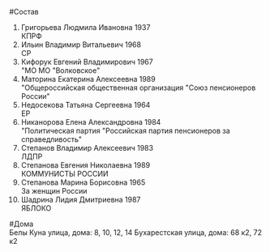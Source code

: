 #Состав  
1. Григорьева Людмила Ивановна 1937  
    КПРФ  
2. Ильин Владимир Витальевич 1968  
    СР  
3. Кифорук Евгений Владимирович 1967  
    "МО МО "Волковское"  
4. Маторина Екатерина Алексеевна 1989  
    "Общероссийская общественная организация "Союз пенсионеров России"  
5. Недосекова Татьяна Сергеевна 1964  
    ЕР  
6. Никанорова Елена Александровна 1984  
    "Политическая партия "Российская партия пенсионеров за справедливость"  
7. Степанов Владимир Алексеевич 1983  
    ЛДПР  
8. Степанова Евгения Николаевна 1989  
    КОММУНИСТЫ РОССИИ  
9. Степанова Марина Борисовна 1965  
    За женщин России  
10. Шадрина Лидия Дмитриевна 1987  
    ЯБЛОКО  
  
#Дома  
Белы Куна улица, дома: 8, 10, 12, 14 Бухарестская улица, дома: 68 к2, 72 к2  
  
